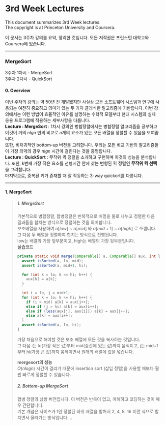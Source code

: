 # 3rd Week Lectures  
  
This document summarizes 3rd Week lectures.  
The copyright is at Princeton University and Coursera.  

이 문서는 3주차 강의를 요약, 정리한 것입니다. 모든 저작권은 프린스턴 대학교와 Coursera에 있습니다.  

***  
### MergeSort  
3주차 1차시 - MergeSort  
3주차 2차시 - QuickSort  
#### 0. Overview  
이번 주차의 강의는 약 50년 전 개발됐지만 사실상 모든 소프트웨어 시스템과 연구에 사용되는 여전히 중요하고 의미가 있는 두 가지 클래식한 알고리즘에 기반합니다. 이번 강의에서는 이런 방법이 효율적인 이유를 설명하는 수학적 모델부터 현대 시스템의 실제 응용 프로그램에 적용하는 세부사항을 다룹니다.  
__Lecture : MergeSort__ : 1차시 강의인 병합정렬에서는 병합정렬 알고리즘을 공부하고 이것이 거의 $nlgn$ 번의 비교로 $n$개의 요소가 있는 모든 배열을 정렬할 수 있음을 보여줍니다.  
또한, 비재귀적인 bottom-up 버전을 고려합니다. 우리는 모든 비교 기반의 알고리즘들이 가장 최악의 경우 $nlgn$ 시간이 걸린다는 것을 증명합니다.  
__Lecture : QuickSort__ : 무작위 퀵 정렬을 소개하고 구현하며 이것의 성능을 분석합니다. 또한, k번째 가장 작은 요소를 선형시간 안에 찾는 변형된 퀵 정렬인 __무작위 퀵 선택__ 을 고려합니다.  
마지막으로, 중복된 키가 존재할 때 잘 작동하는 3-way quickort를 다룹니다.  
  
***  
#### 1. MergeSort  
> ##### 1. MergeSort  
> 기본적으로 병합정렬, 합병정렬은 반복적으로 배열을 둘로 나누고 정렬한 다음 결과들을 합치는 방식으로 정렬하는 것을 의미합니다.  
> 보조배열을 사용하여 $a[low]$ ~ $a[mid]$ 와 $a[mid+1]$ ~ $a[high]$ 로 쪼갭니다. 그 다음 두 배열을 정렬하여 합치는 방식으로 진행됩니다.  
> low는 배열의 가장 앞부분이고, high는 배열의 가장 뒷부분입니다.  
> __실습코드__  
> ```java
> private static void merge(Comparable[] a, Comparable[] aux, int lo, int mid, int hi) {
>   assert isSorted(a, lo, mid);
>   assert isSorted(a, mid+1, hi);
>   
>   for (int k = lo; k <= hi; k++) {
>     aux[k] = a[k];
>   }
>   
>   int i = lo, j = mid+1;
>   for (int k = lo; k <= hi; k++) {
>     if (i > mid) a[k] = aux[j++];
>     else if (j > hi) a[k] = aux[i++];
>     else if (less(aux[j], aux[i])) a[k] = aux[j++];
>     else a[k] = aux[i++];
>   }
>   assert isSorted(a, lo, hi);
> }
> ```  
> 가장 처음으로 해야할 것은 보조 배열에 모든 것을 복사하는 것입니다.  
> 그 다음 i는 lo(가장 작은 값)부터 mid(중간에 있는 값)까지 움직이고, j는 mid+1부터 hi(가장 큰 값)까지 움직이면서 원래의 배열에 값을 넣습니다.  
>   
> __mergesort의 성능__  
> $O(nlogn)$ 시간이 걸리기 때문에 insertion sort (삽입 정렬)을 사용할 때보다 훨씬 빠르게 정렬할 수 있습니다.  
> ##### 2. Bottom-up MergeSort  
> 합병 정렬의 상향 버전입니다. 이 버전은 반복이 없고, 이해하고 코딩하는 것이 매우 간단합니다.  
> 기본 개념은 사이즈가 1인 정렬된 하위 배열을 합쳐서 2, 4, 8, 16 이런 식으로 합치면서 올라가는 방식입니다.
> ..
